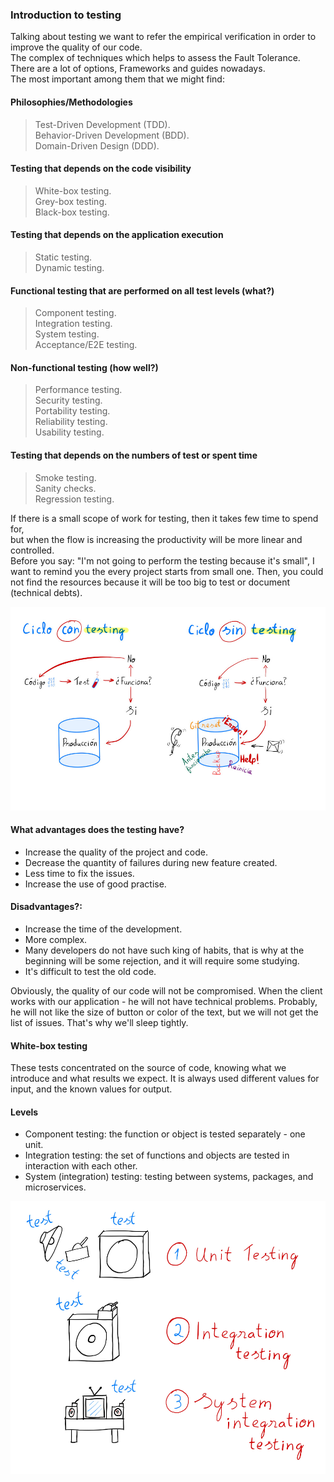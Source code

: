 ### Introduction to testing

Talking about testing we want to refer the empirical verification in order to improve the quality of our code.<br>
The complex of techniques which helps to assess the Fault Tolerance.<br>
There are a lot of options, Frameworks and guides nowadays.<br>
The most important among them that we might find:

#### Philosophies/Methodologies
> Test-Driven Development (TDD).<br>
> Behavior-Driven Development (BDD).<br>
> Domain-Driven Design (DDD).<br>

#### Testing that depends on the code visibility
> White-box testing.<br>
> Grey-box testing.<br>
> Black-box testing.<br>

#### Testing that depends on the application execution
> Static testing.<br>
> Dynamic testing.<br>

#### Functional testing that are performed on all test levels (what?)
> Component testing.<br>
> Integration testing.<br>
> System testing.<br>
> Acceptance/E2E testing.<br>

#### Non-functional testing (how well?)
> Performance testing.<br>
> Security testing.<br>
> Portability testing.<br>
> Reliability testing.<br>
> Usability testing.<br>

#### Testing that depends on the numbers of test or spent time
> Smoke testing.<br>
> Sanity checks.<br>
> Regression testing.<br>

If there is a small scope of work for testing, then it takes few time to spend for, <br>
but when the flow is increasing the productivity will be more linear and controlled.<br>
Before you say: "I'm not going to perform the testing because it's small", I want to remind you
the every project starts from small one.
Then, you could not find the resources because it will be too big to test or document (technical debts).<br>

![por-que-hacer-testing.jpg](static/por-que-hacer-testing.jpg)

#### What advantages does the testing have?
* Increase the quality of the project and code.
* Decrease the quantity of failures during new feature created.
* Less time to fix the issues.
* Increase the use of good practise.

#### Disadvantages?:
* Increase the time of the development.
* More complex.
* Many developers do not have such king of habits, 
  that is why at the beginning will be some rejection, and it will require some studying.
* It's difficult to test the old code. 

Obviously, the quality of our code will not be compromised.
When the client works with our application - he will not have technical problems.
Probably, he will not like the size of button or color of the text, 
but we will not get the list of issues.
That's why we'll sleep tightly.<br>

#### White-box testing
These tests concentrated on the source of code, knowing what we introduce and what results we expect.
It is always used different values for input, and the known values for output.

#### Levels
* Component testing: the function or object is tested separately - one unit.
* Integration testing: the set of functions and objects are tested in interaction with each other.
* System (integration) testing: testing between systems, packages, and microservices.

![unit-testing_integration-testing_system-integration-testing.jpg](static/unit-testing_integration-testing_system-integration-testing.jpg)
